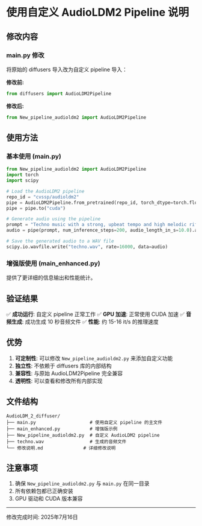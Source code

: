 # 使用自定义 AudioLDM2 Pipeline 说明

## 修改内容

### main.py 修改
将原始的 diffusers 导入改为自定义 pipeline 导入：

**修改前:**
```python
from diffusers import AudioLDM2Pipeline
```

**修改后:**
```python
from New_pipeline_audioldm2 import AudioLDM2Pipeline
```

## 使用方法

### 基本使用 (main.py)
```python
from New_pipeline_audioldm2 import AudioLDM2Pipeline
import torch
import scipy

# Load the AudioLDM2 pipeline
repo_id = "cvssp/audioldm2"
pipe = AudioLDM2Pipeline.from_pretrained(repo_id, torch_dtype=torch.float16)
pipe = pipe.to("cuda")

# Generate audio using the pipeline
prompt = "Techno music with a strong, upbeat tempo and high melodic riffs."
audio = pipe(prompt, num_inference_steps=200, audio_length_in_s=10.0).audios[0]

# Save the generated audio to a WAV file
scipy.io.wavfile.write("techno.wav", rate=16000, data=audio)
```

### 增强版使用 (main_enhanced.py)
提供了更详细的信息输出和性能统计。

## 验证结果

✅ **成功运行**: 自定义 pipeline 正常工作
✅ **GPU 加速**: 正常使用 CUDA 加速
✅ **音频生成**: 成功生成 10 秒音频文件
✅ **性能**: 约 15-16 it/s 的推理速度

## 优势

1. **可定制性**: 可以修改 `New_pipeline_audioldm2.py` 来添加自定义功能
2. **独立性**: 不依赖于 diffusers 库的内部结构
3. **兼容性**: 与原始 AudioLDM2Pipeline 完全兼容
4. **透明性**: 可以查看和修改所有内部实现

## 文件结构

```
AudioLDM_2_diffuser/
├── main.py                    # 使用自定义 pipeline 的主文件
├── main_enhanced.py           # 增强版示例
├── New_pipeline_audioldm2.py  # 自定义 AudioLDM2 pipeline
├── techno.wav                 # 生成的音频文件
└── 修改说明.md               # 详细修改说明
```

## 注意事项

1. 确保 `New_pipeline_audioldm2.py` 与 `main.py` 在同一目录
2. 所有依赖包都已正确安装
3. GPU 驱动和 CUDA 版本兼容

---
修改完成时间: 2025年7月16日
